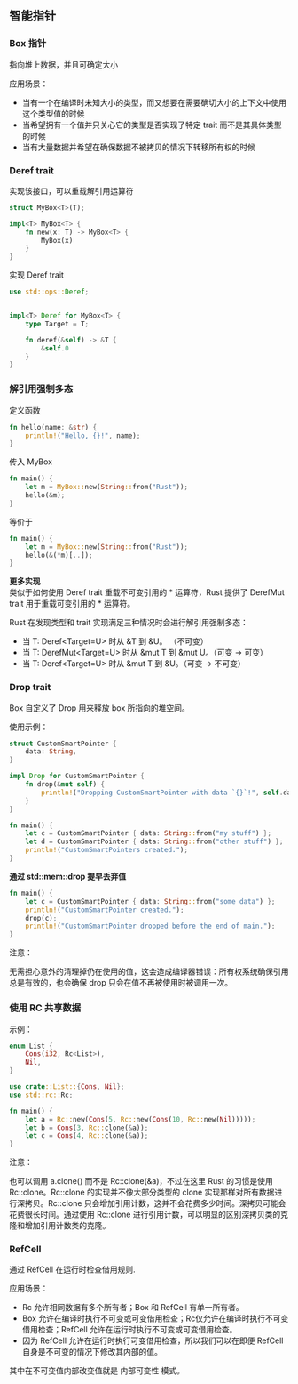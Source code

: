 ## 智能指针

### Box 指针

指向堆上数据，并且可确定大小

应用场景：

* 当有一个在编译时未知大小的类型，而又想要在需要确切大小的上下文中使用这个类型值的时候
* 当希望拥有一个值并只关心它的类型是否实现了特定 trait 而不是其具体类型的时候
* 当有大量数据并希望在确保数据不被拷贝的情况下转移所有权的时候


### Deref trait

实现该接口，可以重载解引用运算符

```rust
struct MyBox<T>(T);

impl<T> MyBox<T> {
    fn new(x: T) -> MyBox<T> {
        MyBox(x)
    }
}
```

实现 Deref trait

```rust
use std::ops::Deref;


impl<T> Deref for MyBox<T> {
    type Target = T;

    fn deref(&self) -> &T {
        &self.0
    }
}
```

### 解引用强制多态

定义函数

```rust
fn hello(name: &str) {
    println!("Hello, {}!", name);
}
```

传入 MyBox

```rust
fn main() {
    let m = MyBox::new(String::from("Rust"));
    hello(&m);
}
```

等价于

```rust
fn main() {
    let m = MyBox::new(String::from("Rust"));
    hello(&(*m)[..]);
}
```

**更多实现**  
类似于如何使用 Deref trait 重载不可变引用的 * 运算符，Rust 提供了 DerefMut trait 用于重载可变引用的 * 运算符。

Rust 在发现类型和 trait 实现满足三种情况时会进行解引用强制多态：
* 当 T: Deref<Target=U> 时从 &T 到 &U。 （不可变）
* 当 T: DerefMut<Target=U> 时从 &mut T 到 &mut U。（可变 -> 可变）
* 当 T: Deref<Target=U> 时从 &mut T 到 &U。（可变 -> 不可变）


### Drop trait

Box<T> 自定义了 Drop 用来释放 box 所指向的堆空间。

使用示例：

```rust
struct CustomSmartPointer {
    data: String,
}

impl Drop for CustomSmartPointer {
    fn drop(&mut self) {
        println!("Dropping CustomSmartPointer with data `{}`!", self.data);
    }
}

fn main() {
    let c = CustomSmartPointer { data: String::from("my stuff") };
    let d = CustomSmartPointer { data: String::from("other stuff") };
    println!("CustomSmartPointers created.");
}
```

**通过 std::mem::drop 提早丢弃值**

```rust
fn main() {
    let c = CustomSmartPointer { data: String::from("some data") };
    println!("CustomSmartPointer created.");
    drop(c);
    println!("CustomSmartPointer dropped before the end of main.");
}
```

注意：

无需担心意外的清理掉仍在使用的值，这会造成编译器错误：所有权系统确保引用总是有效的，也会确保 drop 只会在值不再被使用时被调用一次。


### 使用 RC<T> 共享数据

示例：

```rust
enum List {
    Cons(i32, Rc<List>),
    Nil,
}

use crate::List::{Cons, Nil};
use std::rc::Rc;

fn main() {
    let a = Rc::new(Cons(5, Rc::new(Cons(10, Rc::new(Nil)))));
    let b = Cons(3, Rc::clone(&a));
    let c = Cons(4, Rc::clone(&a));
}
```

注意：

也可以调用 a.clone() 而不是 Rc::clone(&a)，不过在这里 Rust 的习惯是使用 Rc::clone。Rc::clone 的实现并不像大部分类型的 clone 实现那样对所有数据进行深拷贝。Rc::clone 只会增加引用计数，这并不会花费多少时间。深拷贝可能会花费很长时间。通过使用 Rc::clone 进行引用计数，可以明显的区别深拷贝类的克隆和增加引用计数类的克隆。


### RefCell<T>

通过 RefCell<T> 在运行时检查借用规则.

应用场景：

* Rc<T> 允许相同数据有多个所有者；Box<T> 和 RefCell<T> 有单一所有者。
* Box<T> 允许在编译时执行不可变或可变借用检查；Rc<T>仅允许在编译时执行不可变借用检查；RefCell<T> 允许在运行时执行不可变或可变借用检查。
* 因为 RefCell<T> 允许在运行时执行可变借用检查，所以我们可以在即便 RefCell<T> 自身是不可变的情况下修改其内部的值。

其中在不可变值内部改变值就是 内部可变性 模式。


